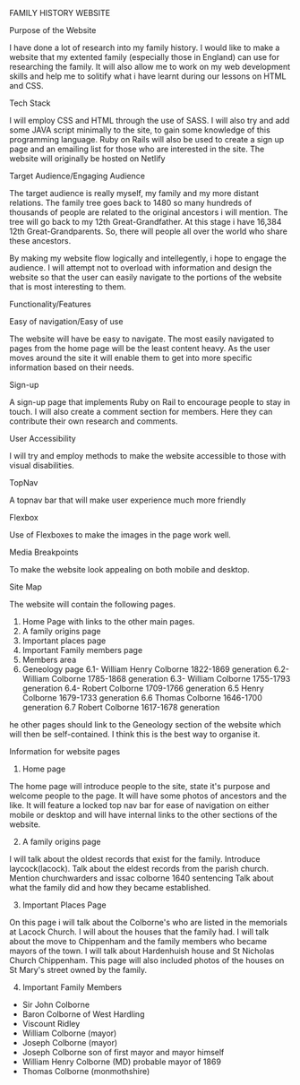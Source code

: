 FAMILY HISTORY WEBSITE   

Purpose of the Website

I have done a lot of research into my family history. I would like to make a website that my extented family (especially those in England) can use for researching the family. It will also allow me to work on my web development skills and help me to solitify what i have learnt during our lessons on HTML and CSS. 

Tech Stack

I will employ CSS and HTML through the use of SASS. I will also try and add some JAVA script minimally to the site, to gain some knowledge of this programming language. Ruby on Rails will also be used to create a sign up page and an emailing list for those who are interested in the site. The website will originally be hosted on Netlify 

Target Audience/Engaging Audience

The target audience is really myself, my family and my more distant relations. The family tree goes back to 1480 so many hundreds of thousands of people are related to the original ancestors i will mention. The tree will go back to my 12th Great-Grandfather. At this stage i have 16,384 12th Great-Grandparents. So, there will people all over the world who share these ancestors. 

By making my website flow logically and intellegently, i hope to engage the audience. I will attempt not to overload with information and design the website so that the user can easily navigate to the portions of the website that is most interesting to them. 

Functionality/Features

Easy of navigation/Easy of use  

The website will have be easy to navigate. The most easily navigated to pages from the home page will be the least content heavy. As the user moves around the site it will enable them to get into more specific information based on their needs. 

Sign-up

A sign-up page that implements Ruby on Rail to encourage people to stay in touch. I will also create a comment section for members. Here they can contribute their own research and comments. 

User Accessibility 

I will try and employ methods to make the website accessible to those with visual disabilities. 

TopNav

A topnav bar that will make user experience much more friendly 

Flexbox

Use of Flexboxes to make the images in the page work well.

Media Breakpoints 

To make the website look appealing on both mobile and desktop. 

Site Map 

The website will contain the following pages. 

1. Home Page with links to the other main pages. 
2. A family origins page 
3. Important places page
4. Important Family members page 
5. Members area
6. Geneology page
  6.1- William Henry Colborne 1822-1869 generation 
  6.2- William Colborne 1785-1868 generation
  6.3- William Colborne 1755-1793 generation
  6.4- Robert Colborne 1709-1766 generation 
  6.5 Henry Colborne  1679-1733 generation 
  6.6 Thomas Colborne 1646-1700 generation 
  6.7 Robert Colborne 1617-1678 generation 

he other pages should link to the Geneology section of the website which will then be self-contained. I think this is the best way to organise it. 








Information for website pages 

1. Home page

The home page will introduce people to the site, state it's purpose and welcome people to the page. It will have some photos of ancestors and the like. It will feature a locked top nav bar for ease of navigation on either mobile or desktop and will have internal links to the other sections of the website.

2. A family origins page

I will talk about the oldest records that exist for the family. 
Introduce laycock(lacock). 
Talk about the eldest records from the parish church. 
Mention churchwarders and issac colborne 1640 sentencing 
Talk about what the family did and how they became established. 

3. Important Places Page 

On this page i will talk about the Colborne's who are listed in the memorials at Lacock Church. I will about the houses that the family had. I will talk about the move to Chippenham and the family members who became mayors of the town. I will talk about Hardenhuish house and St Nicholas Church Chippenham. This page will also included photos of the houses on St Mary's street owned by the family. 

4. Important Family Members 

- Sir John Colborne 
- Baron Colborne of West Hardling 
- Viscount Ridley 
- William Colborne (mayor)
- Joseph Colborne (mayor)
- Joseph Colborne son of first mayor and mayor himself 
- William Henry Colborne (MD) probable mayor of 1869 
- Thomas Colborne (monmothshire)








